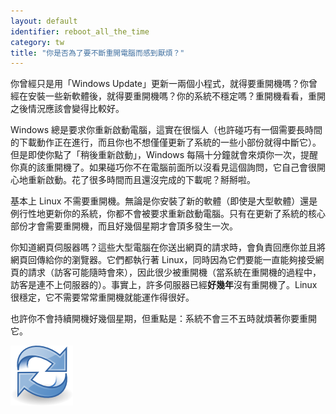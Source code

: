 ```yaml
---
layout: default
identifier: reboot_all_the_time
category: tw
title: "你是否為了要不斷重開電腦而感到厭煩？"
---
```


你曾經只是用「Windows Update」更新一兩個小程式，就得要重開機嗎？你曾經在安裝一些新軟體後，就得要重開機嗎？你的系統不穩定嗎？重開機看看，重開之後情況應該會變得比較好。

Windows 總是要求你重新啟動電腦，這實在很惱人（也許碰巧有一個需要長時間的下載動作正在進行，而且你也不想僅僅更新了系統的一些小部份就得中斷它）。但是即使你點了「稍後重新啟動」，Windows 每隔十分鐘就會來煩你一次，提醒你真的該重開機了。如果碰巧你不在電腦前面所以沒看見這個詢問，它自己會很開心地重新啟動。花了很多時間而且還沒完成的下載呢？掰掰啦。

基本上 Linux 不需要重開機。無論是你安裝了新的軟體（即使是大型軟體）還是例行性地更新你的系統，你都不會被要求重新啟動電腦。只有在更新了系統的核心部份才會需要重開機，而且好幾個星期才會頂多發生一次。

你知道網頁伺服器嗎？這些大型電腦在你送出網頁的請求時，會負責回應你並且將網頁回傳給你的瀏覽器。它們都執行著 Linux，同時因為它們要能一直能夠接受網頁的請求（訪客可能隨時會來），因此很少被重開機（當系統在重開機的過程中，訪客是連不上伺服器的）。事實上，許多伺服器已經<b>好幾年</b>沒有重開機了。Linux 很穩定，它不需要常常重開機就能運作得很好。

也許你不會持續開機好幾個星期，但重點是：系統不會三不五時就煩著你要重開它。

<img src="/img/reboot_all_the_time_thumb.png" />




